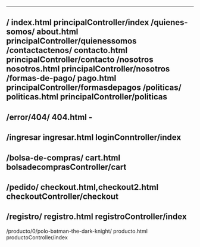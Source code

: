 --------------------------------------------------------------------------------------------------------------------------
/														index.html						principalController/index
/quienes-somos/											about.html						principalController/quienessomos
/contactactenos/										contacto.html					principalController/contacto
/nosotros												nosotros.html					principalController/nosotros
/formas-de-pago/										pago.html						principalController/formasdepagos
/politicas/												politicas.html					principalController/politicas
--------------------------------------------------------------------------------------------------------------------------
/error/404/               								404.html						-
--------------------------------------------------------------------------------------------------------------------------
/ingresar												ingresar.html					loginConntroller/index
--------------------------------------------------------------------------------------------------------------------------
/bolsa-de-compras/										cart.html						bolsadecomprasController/cart
--------------------------------------------------------------------------------------------------------------------------
/pedido/												checkout.html,checkout2.html	checkoutController/checkout
--------------------------------------------------------------------------------------------------------------------------
/registro/												registro.html					registroController/index
--------------------------------------------------------------------------------------------------------------------------
/producto/0/polo-batman-the-dark-knight/				producto.html					productoController/index
